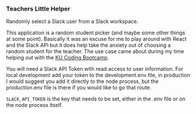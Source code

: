 ### Teachers Little Helper

Randomly select a Slack user from a Slack workspace.

This application is a random student picker (and maybe some other things at some point). Basically it was an excuse for me to play around with React and the Slack API but it does help take the anxiety out of choosing a random student for the teacher. The use case came about during my time helping out with the [KU Coding Bootcamp](https://bootcamp.ku.edu/coding/landing).

You will need a Slack API Token with read access to user information. For local development add your token to the development.env file, in production I would suggest you add it directly to the node process, but the production.env file is there if you would like to go that route.

`SLACK_API_TOKEN` is the key that needs to be set, either in the .env file or on the node process itself.